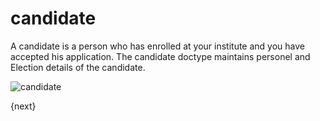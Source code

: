 # candidate

A candidate is a person who has enrolled at your institute and you have accepted his application.
The candidate doctype maintains personel and Election details of the candidate. 

<img class="screenshot" alt="candidate" src="{{url_prefix}}/assets/img/candidate/candidate.png">

{next}